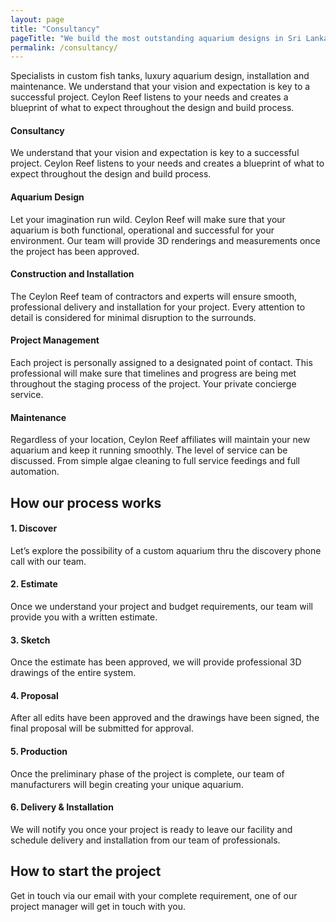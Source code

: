 ```yaml
---
layout: page
title: "Consultancy"
pageTitle: "We build the most outstanding aquarium designs in Sri Lanka"
permalink: /consultancy/
---
```


Specialists in custom fish tanks, luxury aquarium design, installation and maintenance. We understand that your vision and expectation is key to a successful project. Ceylon Reef listens to your needs and creates a blueprint of what to expect throughout the design and build process.


#### Consultancy
We understand that your vision and expectation is key to a successful project. Ceylon Reef listens to your needs and creates a blueprint of what to expect throughout the design and build process.

#### Aquarium Design
Let your imagination run wild. Ceylon Reef will make sure that your aquarium is both functional, operational and successful for your environment. Our team will provide 3D renderings and measurements once the project has been approved.

#### Construction and Installation
The Ceylon Reef team of contractors and experts will ensure smooth, professional delivery and installation for your project. Every attention to detail is considered for minimal disruption to the surrounds.

#### Project Management
Each project is personally assigned to a designated point of contact. This professional will make sure that timelines and progress are being met throughout the staging process of the project. Your private concierge service.

#### Maintenance
Regardless of your location, Ceylon Reef affiliates will maintain your new aquarium and keep it running smoothly. The level of service can be discussed. From simple algae cleaning to full service feedings and full automation.





## How our process works
#### 1. Discover

Let’s explore the possibility of a custom aquarium thru the discovery phone call with our team.
#### 2. Estimate
Once we understand your project and budget requirements, our team will provide you with a written estimate.
#### 3. Sketch
Once the estimate has been approved, we will provide professional 3D drawings of the entire system.
#### 4. Proposal
After all edits have been approved and the drawings have been signed, the final proposal will be submitted for approval.
#### 5. Production
Once the preliminary phase of the project is complete, our team of manufacturers will begin creating your unique aquarium.
#### 6. Delivery & Installation
We will notify you once your project is ready to leave our facility and schedule delivery and installation from our team of professionals.


## How to start the project 
Get in touch via our email with your complete requirement, one of our project manager will get in touch with you.